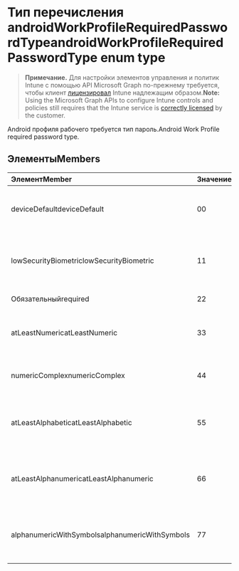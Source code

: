# <a name="androidworkprofilerequiredpasswordtype-enum-type"></a><span data-ttu-id="2357f-101">Тип перечисления androidWorkProfileRequiredPasswordType</span><span class="sxs-lookup"><span data-stu-id="2357f-101">androidWorkProfileRequiredPasswordType enum type</span></span>

> <span data-ttu-id="2357f-102">**Примечание.** Для настройки элементов управления и политик Intune с помощью API Microsoft Graph по-прежнему требуется, чтобы клиент [лицензировал](https://go.microsoft.com/fwlink/?linkid=839381) Intune надлежащим образом.</span><span class="sxs-lookup"><span data-stu-id="2357f-102">**Note:** Using the Microsoft Graph APIs to configure Intune controls and policies still requires that the Intune service is [correctly licensed](https://go.microsoft.com/fwlink/?linkid=839381) by the customer.</span></span>

<span data-ttu-id="2357f-103">Android профиля рабочего требуется тип пароль.</span><span class="sxs-lookup"><span data-stu-id="2357f-103">Android Work Profile required password type.</span></span>
## <a name="members"></a><span data-ttu-id="2357f-104">Элементы</span><span class="sxs-lookup"><span data-stu-id="2357f-104">Members</span></span>
|<span data-ttu-id="2357f-105">Элемент</span><span class="sxs-lookup"><span data-stu-id="2357f-105">Member</span></span>|<span data-ttu-id="2357f-106">Значение</span><span class="sxs-lookup"><span data-stu-id="2357f-106">Value</span></span>|<span data-ttu-id="2357f-107">Описание</span><span class="sxs-lookup"><span data-stu-id="2357f-107">Description</span></span>|
|:---|:---|:---|
|<span data-ttu-id="2357f-108">deviceDefault</span><span class="sxs-lookup"><span data-stu-id="2357f-108">deviceDefault</span></span>|<span data-ttu-id="2357f-109">0</span><span class="sxs-lookup"><span data-stu-id="2357f-109">0</span></span>|<span data-ttu-id="2357f-110">Значение по умолчанию устройства, без цели.</span><span class="sxs-lookup"><span data-stu-id="2357f-110">Device default value, no intent.</span></span>|
|<span data-ttu-id="2357f-111">lowSecurityBiometric</span><span class="sxs-lookup"><span data-stu-id="2357f-111">lowSecurityBiometric</span></span>|<span data-ttu-id="2357f-112">1</span><span class="sxs-lookup"><span data-stu-id="2357f-112">1</span></span>|<span data-ttu-id="2357f-113">Биометрия низкой безопасности на основе пароль.</span><span class="sxs-lookup"><span data-stu-id="2357f-113">Low security biometrics based password required.</span></span>|
|<span data-ttu-id="2357f-114">Обязательный</span><span class="sxs-lookup"><span data-stu-id="2357f-114">required</span></span>|<span data-ttu-id="2357f-115">2</span><span class="sxs-lookup"><span data-stu-id="2357f-115">2</span></span>|<span data-ttu-id="2357f-116">Обязательно указывать.</span><span class="sxs-lookup"><span data-stu-id="2357f-116">Required.</span></span>|
|<span data-ttu-id="2357f-117">atLeastNumeric</span><span class="sxs-lookup"><span data-stu-id="2357f-117">atLeastNumeric</span></span>|<span data-ttu-id="2357f-118">3</span><span class="sxs-lookup"><span data-stu-id="2357f-118">3</span></span>|<span data-ttu-id="2357f-119">Требуется по крайней мере цифровой пароль.</span><span class="sxs-lookup"><span data-stu-id="2357f-119">At least numeric password required.</span></span>|
|<span data-ttu-id="2357f-120">numericComplex</span><span class="sxs-lookup"><span data-stu-id="2357f-120">numericComplex</span></span>|<span data-ttu-id="2357f-121">4</span><span class="sxs-lookup"><span data-stu-id="2357f-121">4</span></span>|<span data-ttu-id="2357f-122">Числовой сложный пароль.</span><span class="sxs-lookup"><span data-stu-id="2357f-122">Numeric complex password required.</span></span>|
|<span data-ttu-id="2357f-123">atLeastAlphabetic</span><span class="sxs-lookup"><span data-stu-id="2357f-123">atLeastAlphabetic</span></span>|<span data-ttu-id="2357f-124">5</span><span class="sxs-lookup"><span data-stu-id="2357f-124">5</span></span>|<span data-ttu-id="2357f-125">Требуется по крайней мере к буквам и цифрам пароль.</span><span class="sxs-lookup"><span data-stu-id="2357f-125">At least alphabetic password required.</span></span>|
|<span data-ttu-id="2357f-126">atLeastAlphanumeric</span><span class="sxs-lookup"><span data-stu-id="2357f-126">atLeastAlphanumeric</span></span>|<span data-ttu-id="2357f-127">6</span><span class="sxs-lookup"><span data-stu-id="2357f-127">6</span></span>|<span data-ttu-id="2357f-128">Требуется по крайней мере буквенно-цифровой пароль.</span><span class="sxs-lookup"><span data-stu-id="2357f-128">At least alphanumeric password required.</span></span>|
|<span data-ttu-id="2357f-129">alphanumericWithSymbols</span><span class="sxs-lookup"><span data-stu-id="2357f-129">alphanumericWithSymbols</span></span>|<span data-ttu-id="2357f-130">7</span><span class="sxs-lookup"><span data-stu-id="2357f-130">7</span></span>|<span data-ttu-id="2357f-131">По крайней мере буквенно-цифровых с символы пароль.</span><span class="sxs-lookup"><span data-stu-id="2357f-131">At least alphanumeric with symbols password required.</span></span>|




